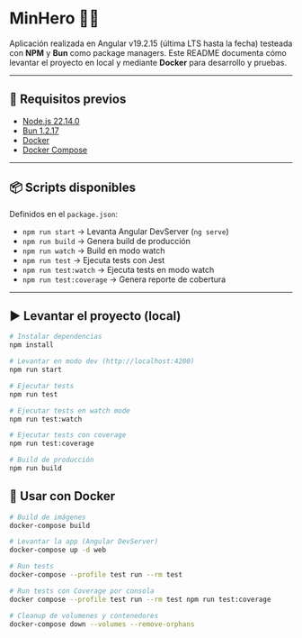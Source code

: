 # MinHero 🦸‍♂️

Aplicación realizada en Angular v19.2.15 (última LTS hasta la fecha) testeada con **NPM** y **Bun** como package managers.
Este README documenta cómo levantar el proyecto en local y mediante **Docker** para desarrollo y pruebas.

---

## 🚀 Requisitos previos

- [Node.js 22.14.0](https://nodejs.org/)
- [Bun 1.2.17](https://bun.sh/)
- [Docker](https://docs.docker.com/get-docker/)
- [Docker Compose](https://docs.docker.com/compose/)

---

## 📦 Scripts disponibles

Definidos en el `package.json`:

- `npm run start` → Levanta Angular DevServer (`ng serve`)
- `npm run build` → Genera build de producción
- `npm run watch` → Build en modo watch
- `npm run test` → Ejecuta tests con Jest
- `npm run test:watch` → Ejecuta tests en modo watch
- `npm run test:coverage` → Genera reporte de cobertura

---

## ▶️ Levantar el proyecto (local)

```bash
# Instalar dependencias
npm install
```
```bash
# Levantar en modo dev (http://localhost:4200)
npm run start
```
```bash
# Ejecutar tests
npm run test
```
```bash
# Ejecutar tests en watch mode
npm run test:watch
```
```bash
# Ejecutar tests con coverage
npm run test:coverage
```
```bash
# Build de producción
npm run build
```

## 🐳 Usar con Docker

```bash
# Build de imágenes
docker-compose build
```
```bash
# Levantar la app (Angular DevServer)
docker-compose up -d web
```
```bash
# Run tests
docker-compose --profile test run --rm test
```
```bash
# Run tests con Coverage por consola
docker compose --profile test run --rm test npm run test:coverage
```
```bash
# Cleanup de volumenes y contenedores
docker-compose down --volumes --remove-orphans
```